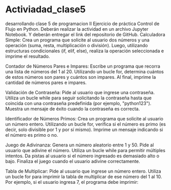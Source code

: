 # Activiadad_clase5
desarrollando clase 5 de programacion II
Ejercicio de práctica Control de Flujo en Python. Deberán realizar la actividad en un archivo Jupyter Notebook. Y deberán entregar el link del repositorio de GitHub.
Calculadora Simple: Crea un programa que solicite al usuario dos números y una operación (suma, resta, multiplicación o división). Luego, utilizando estructuras condicionales (if, elif, else), realiza la operación seleccionada e imprime el resultado.

Contador de Números Pares e Impares: Escribe un programa que recorra una lista de números del 1 al 20. Utilizando un bucle for, determina cuántos de estos números son pares y cuántos son impares. Al final, imprime la cantidad de números pares e impares.

Validación de Contraseña: Pide al usuario que ingrese una contraseña. Utiliza un bucle while para seguir solicitando la contraseña hasta que coincida con una contraseña predefinida (por ejemplo, "python123"). Muestra un mensaje de éxito cuando la contraseña es correcta.

Identificador de Números Primos: Crea un programa que solicite al usuario un número entero. Utilizando un bucle for, verifica si el número es primo (es decir, solo divisible por 1 y por sí mismo). Imprime un mensaje indicando si el número es primo o no.

Juego de Adivinanza: Genera un número aleatorio entre 1 y 50. Pide al usuario que adivine el número. Utiliza un bucle while para permitir múltiples intentos. Da pistas al usuario si el número ingresado es demasiado alto o bajo. Finaliza el juego cuando el usuario adivine correctamente.

Tabla de Multiplicar: Pide al usuario que ingrese un número entero. Utiliza un bucle for para imprimir la tabla de multiplicar de ese número del 1 al 10. Por ejemplo, si el usuario ingresa 7, el programa debe imprimir:

